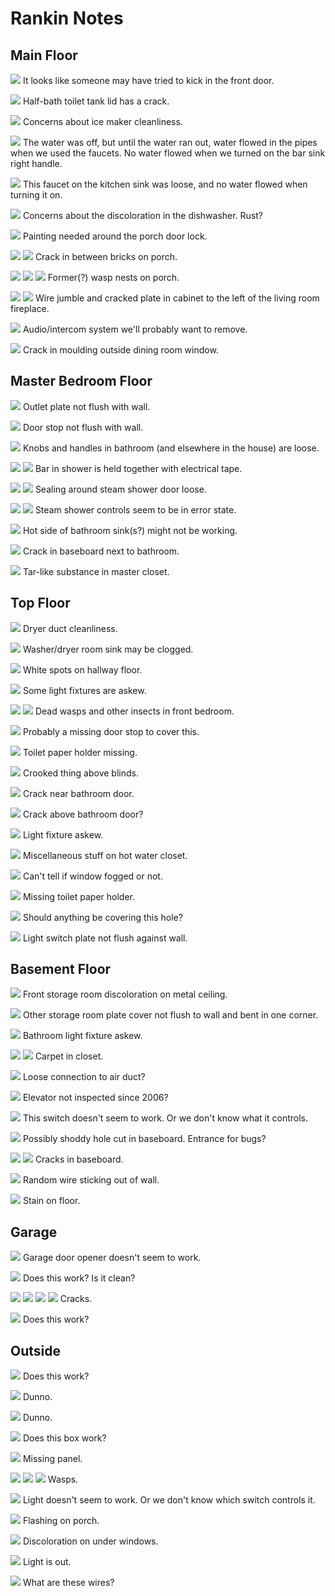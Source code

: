 # Rankin Notes

## Main Floor

![](./PXL_20241016_202443685.jpg)
It looks like someone may have tried to kick in the front door.

![](./PXL_20241016_202544922.jpg)
Half-bath toilet tank lid has a crack.

![](./PXL_20241016_202613931.jpg)
Concerns about ice maker cleanliness.

![](./PXL_20241016_202632028.jpg)
The water was off, but until the water ran out, water flowed in the pipes when we used the faucets. No water flowed when we turned on the bar sink right handle.

![](./PXL_20241016_202725963.jpg)
This faucet on the kitchen sink was loose, and no water flowed when turning it on. 

![](./PXL_20241016_202848269.jpg)
Concerns about the discoloration in the dishwasher. Rust?

![](./PXL_20241016_203010931.jpg)
Painting needed around the porch door lock.

![](./PXL_20241016_203056654.jpg)
![](./PXL_20241016_203104270.jpg)
Crack in between bricks on porch.

![](./PXL_20241016_203129039.jpg)
![](./PXL_20241016_203130923.jpg)
![](./PXL_20241016_203135424.jpg)
Former(?) wasp nests on porch.

![](./PXL_20241016_203318658.jpg)
![](./PXL_20241016_203324843.jpg)
Wire jumble and cracked plate in cabinet to the left of the living room fireplace.

![](./PXL_20241016_203517149.jpg)
Audio/intercom system we'll probably want to remove.

![](./PXL_20241016_203624011.jpg)
Crack in moulding outside dining room window.

## Master Bedroom Floor

![](./PXL_20241016_204019549.jpg)
Outlet plate not flush with wall.

![](./PXL_20241016_204044452.jpg)
Door stop not flush with wall.

![](./PXL_20241016_204109155.jpg)
Knobs and handles in bathroom (and elsewhere in the house) are loose.

![](./PXL_20241016_204210108.jpg)
![](./PXL_20241016_204217541.jpg)
Bar in shower is held together with electrical tape.

![](./PXL_20241016_225351335.jpg)
![](./PXL_20241016_225355078.jpg)
Sealing around steam shower door loose.

![](./PXL_20241016_225343949.jpg)
![](./PXL_20241016_225405704.jpg)
Steam shower controls seem to be in error state.

![](./PXL_20241016_204327631.jpg)
Hot side of bathroom sink(s?) might not be working.

![](./PXL_20241016_205155374.jpg)
Crack in baseboard next to bathroom.

![](./PXL_20241016_210151767.jpg)
Tar-like substance in master closet.

## Top Floor

![](./PXL_20241016_210431468.jpg)
Dryer duct cleanliness.

![](./PXL_20241016_210455203.jpg)
Washer/dryer room sink may be clogged.

![](./PXL_20241016_210523579.jpg)
White spots on hallway floor.

![](./PXL_20241016_210543608.jpg)
Some light fixtures are askew.

![](./PXL_20241016_210637400.jpg)
![](./PXL_20241016_210641970.jpg)
Dead wasps and other insects in front bedroom.

![](./PXL_20241016_210704082.jpg)
Probably a missing door stop to cover this.

![](./PXL_20241016_210737158.jpg)
Toilet paper holder missing.

![](./PXL_20241016_210800061.jpg)
Crooked thing above blinds.

![](./PXL_20241016_210838460.jpg)
Crack near bathroom door.

![](./PXL_20241016_210906664.jpg)
Crack above bathroom door?

![](./PXL_20241016_210922104.jpg)
Light fixture askew.

![](./PXL_20241016_211036760.jpg)
Miscellaneous stuff on hot water closet.

![](./PXL_20241016_211146385.jpg)
Can't tell if window fogged or not.

![](./PXL_20241016_211216751.jpg)
Missing toilet paper holder.

![](./PXL_20241016_211322212.jpg)
Should anything be covering this hole?

![](./PXL_20241016_211338560.jpg)
Light switch plate not flush against wall.

## Basement Floor

![](./PXL_20241016_211624341.jpg)
Front storage room discoloration on metal ceiling.

![](./PXL_20241016_211731000.jpg)
Other storage room plate cover not flush to wall and bent in one corner.

![](./PXL_20241016_211819037.jpg)
Bathroom light fixture askew.

![](./PXL_20241016_212033906.jpg)
![](./PXL_20241016_212037322.jpg)
Carpet in closet.

![](./PXL_20241016_212044421.jpg)
Loose connection to air duct?

![](./PXL_20241016_212344424.jpg)
Elevator not inspected since 2006?

![](./PXL_20241016_212442102.jpg)
This switch doesn't seem to work. Or we don't know what it controls.

![](./PXL_20241016_212531743.jpg)
Possibly shoddy hole cut in baseboard. Entrance for bugs?

![](./PXL_20241016_212609190.jpg)
![](./PXL_20241016_212620606.jpg)
Cracks in baseboard.

![](./PXL_20241016_212707479.jpg)
Random wire sticking out of wall.

![](./PXL_20241016_212936107.jpg)
Stain on floor.

## Garage

![](./PXL_20241016_213154161.jpg)
Garage door opener doesn't seem to work.

![](./PXL_20241016_213248071.jpg)
Does this work? Is it clean?

![](./PXL_20241016_213325406.jpg)
![](./PXL_20241016_213329172.jpg)
![](./PXL_20241016_213332805.jpg)
![](./PXL_20241016_213238785.jpg)
Cracks.

![](./PXL_20241016_213406825.jpg)
Does this work?

## Outside

![](./PXL_20241016_213642004.jpg)
Does this work?

![](./PXL_20241016_213648138.jpg)
Dunno.

![](./PXL_20241016_213653621.jpg)
Dunno.

![](./PXL_20241016_213710505.jpg)
Does this box work?

![](./PXL_20241016_213715820.jpg)
Missing panel.

![](./PXL_20241016_213725872.jpg)
![](./PXL_20241016_213730405.jpg)
![](./PXL_20241016_213737222.jpg)
Wasps.

![](./PXL_20241016_213740822.jpg)
Light doesn't seem to work. Or we don't know which switch controls it.

![](./PXL_20241016_213756005.jpg)
Flashing on porch.

![](./PXL_20241016_213821773.jpg)
Discoloration on under windows.

![](./PXL_20241016_230417307.jpg)
Light is out.

![](./PXL_20241016_230419707.jpg)
What are these wires?
